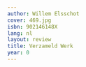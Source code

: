 ```yaml
---
author: Willem Elsschot
cover: 469.jpg
isbn: 902146148X
lang: nl
layout: review
title: Verzameld Werk
year: 0
---
```

